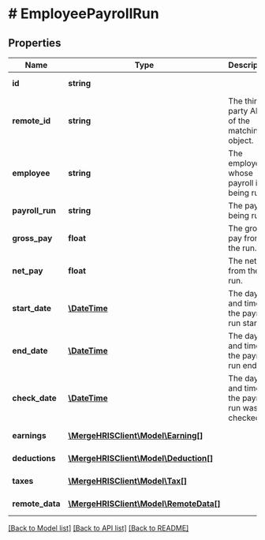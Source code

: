 # # EmployeePayrollRun

## Properties

Name | Type | Description | Notes
------------ | ------------- | ------------- | -------------
**id** | **string** |  | [optional] [readonly]
**remote_id** | **string** | The third-party API ID of the matching object. | [optional]
**employee** | **string** | The employee whose payroll is being run. | [optional]
**payroll_run** | **string** | The payroll being run. | [optional]
**gross_pay** | **float** | The gross pay from the run. | [optional]
**net_pay** | **float** | The net pay from the run. | [optional]
**start_date** | [**\DateTime**](\DateTime.md) | The day and time the payroll run started. | [optional]
**end_date** | [**\DateTime**](\DateTime.md) | The day and time the payroll run ended. | [optional]
**check_date** | [**\DateTime**](\DateTime.md) | The day and time the payroll run was checked. | [optional]
**earnings** | [**\MergeHRISClient\Model\Earning[]**](Earning.md) |  | [optional] [readonly]
**deductions** | [**\MergeHRISClient\Model\Deduction[]**](Deduction.md) |  | [optional] [readonly]
**taxes** | [**\MergeHRISClient\Model\Tax[]**](Tax.md) |  | [optional] [readonly]
**remote_data** | [**\MergeHRISClient\Model\RemoteData[]**](RemoteData.md) |  | [optional] [readonly]

[[Back to Model list]](../../README.md#models) [[Back to API list]](../../README.md#endpoints) [[Back to README]](../../README.md)

